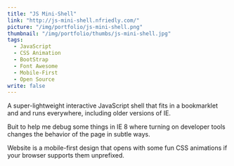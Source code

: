 ```yaml
---
title: "JS Mini-Shell"
link: "http://js-mini-shell.nfriedly.com/"
picture: "/img/portfolio/js-mini-shell.png"
thumbnail: "/img/portfolio/thumbs/js-mini-shell.jpg"
tags: 
  - JavaScript
  - CSS Animation
  - BootStrap
  - Font Awesome
  - Mobile-First
  - Open Source
write: false
---
```


A super-lightweight interactive JavaScript shell that fits in a bookmarklet and and runs everywhere, including older versions of IE.

Buit to help me debug some things in IE 8 where turning on developer tools changes the behavior of the page in subtle ways.

Website is a mobile-first design that opens with some fun CSS animations if your browser supports them unprefixed.